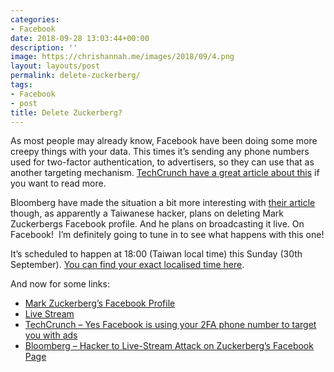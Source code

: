 ```yaml
---
categories:
- Facebook
date: 2018-09-28 13:03:44+00:00
description: ''
image: https://chrishannah.me/images/2018/09/4.png
layout: layouts/post
permalink: delete-zuckerberg/
tags:
- Facebook
- post
title: Delete Zuckerberg?
---
```


<p>As most people may already know, Facebook have been doing some more creepy things with your data. This times it’s sending any phone numbers used for two-factor authentication, to advertisers, so they can use that as another targeting mechanism. <a href="https://techcrunch.com/2018/09/27/yes-facebook-is-using-your-2fa-phone-number-to-target-you-with-ads/?sr_share=twitter&amp;utm_source=tctwreshare&amp;guccounter=1">TechCrunch have a great article about this</a> if you want to read more.</p>
<p>Bloomberg have made the situation a bit more interesting with <a href="https://www.bloomberg.com/news/articles/2018-09-28/indie-hacker-declares-he-ll-live-stream-an-attack-on-zuckerberg">their article</a> though, as apparently a Taiwanese hacker, plans on deleting Mark Zuckerbergs Facebook profile. And he plans on broadcasting it live. On Facebook!  I’m definitely going to tune in to see what happens with this one!</p>
<p>It’s scheduled to happen at 18:00 (Taiwan local time) this Sunday (30th September). <a href="https://www.timeanddate.com/worldclock/fixedtime.html?msg=Zuckerberg&amp;iso=20180930T18&amp;p1=241">You can find your exact localised time here</a>.</p>
<p>And now for some links:</p>
<ul>
<li><a href="https://www.facebook.com/zuck">Mark Zuckerberg’s Facebook Profile</a></li>
<li><a href="https://www.facebook.com/robots.tx/videos/1198079323673283/">Live Stream</a></li>
<li><a href="https://techcrunch.com/2018/09/27/yes-facebook-is-using-your-2fa-phone-number-to-target-you-with-ads/?sr_share=twitter&amp;utm_source=tctwreshare&amp;guccounter=1">TechCrunch &#8211; Yes Facebook is using your 2FA phone number to target you with ads</a></li>
<li><a href="https://www.bloomberg.com/news/articles/2018-09-28/indie-hacker-declares-he-ll-live-stream-an-attack-on-zuckerberg">Bloomberg &#8211; Hacker to Live-Stream Attack on Zuckerberg’s Facebook Page</a></li>
</ul>
